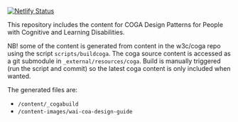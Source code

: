 [![Netlify Status](https://api.netlify.com/api/v1/badges/ef0441b4-e316-47ea-9961-e769a5c4407e/deploy-status)](https://app.netlify.com/sites/wai-coga-design-guide/deploys)

This repository includes the content for COGA Design Patterns for People with Cognitive and Learning Disabilities.

NB! some of the content is generated from content in the w3c/coga repo using the script `scripts/buildcoga`.
The coga source content is accessed as a git submodule in `_external/resources/coga`.
Build is manually triggered (run the script and commit) so the latest coga content is only included when wanted.

The generated files are:

- `/content/_cogabuild`
- `/content-images/wai-coa-design-guide`





